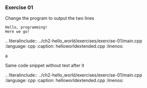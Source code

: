 ### Exercise 01

Change the program to output the two lines 

```
Hello, programming! 
Here we go!
```



.. literalinclude:: ../ch2-hello_world/exercises/exercise-01/main.cpp
   :language: cpp
   :caption: helloworldextended.cpp
   :linenos:


a

Same code snippet without text after it

.. literalinclude:: ../ch2-hello_world/exercises/exercise-01/main.cpp
   :language: cpp
   :caption: helloworldextended.cpp
   :linenos:
